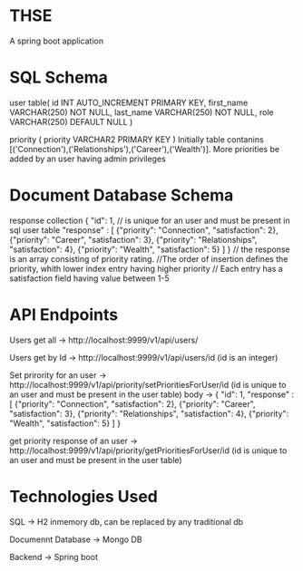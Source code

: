 # THSE
A spring boot application

# SQL Schema

user table(
                              id INT AUTO_INCREMENT  PRIMARY KEY,
                              first_name VARCHAR(250) NOT NULL,
                              last_name VARCHAR(250) NOT NULL,
                              role VARCHAR(250) DEFAULT NULL
)

priority (
                              priority VARCHAR2 PRIMARY KEY
)
Initially table contanins [('Connection'),('Relationships'),('Career'),('Wealth')]. More priorities be added by an user having admin privileges

# Document Database Schema

response collection
  {
    "id": 1, // is unique for an user and must be present in sql user table
    "response" : [
        {"priority": "Connection", "satisfaction": 2},
        {"priority": "Career", "satisfaction": 3},
        {"priority": "Relationships", "satisfaction": 4},
        {"priority": "Wealth", "satisfaction": 5}
    ]
} // the response is an array consisting of priority rating. 
//The order of insertion defines the priority, whith lower index entry having higher priority
// Each entry has a satisfaction field having value between 1-5

# API Endpoints

Users get all -> http://localhost:9999/v1/api/users/

Users get by Id -> http://localhost:9999/v1/api/users/id   (id is an integer)

Set prirority for an user -> http://localhost:9999/v1/api/priority/setPrioritiesForUser/id (id is unique to an user and must be present in the user table)
  body -> {
    "id": 1,
    "response" : [
        {"priority": "Connection", "satisfaction": 2},
        {"priority": "Career", "satisfaction": 3},
        {"priority": "Relationships", "satisfaction": 4},
        {"priority": "Wealth", "satisfaction": 5}
    ]
}

get priority response of an user -> http://localhost:9999/v1/api/priority/getPrioritiesForUser/id (id is unique to an user and must be present in the user table)


# Technologies Used

SQL -> H2 inmemory db, can be replaced by any traditional db

Documennt Database -> Mongo DB

Backend -> Spring boot


